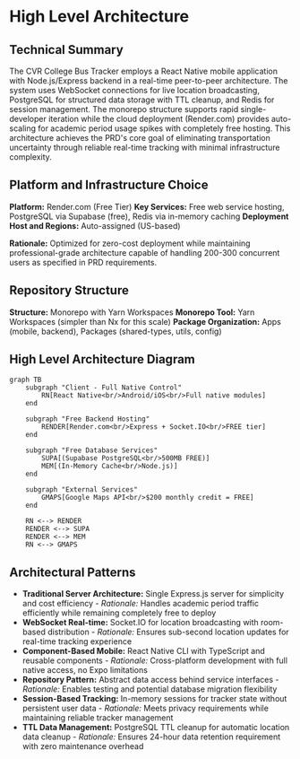 # High Level Architecture

## Technical Summary
The CVR College Bus Tracker employs a React Native mobile application with Node.js/Express backend in a real-time peer-to-peer architecture. The system uses WebSocket connections for live location broadcasting, PostgreSQL for structured data storage with TTL cleanup, and Redis for session management. The monorepo structure supports rapid single-developer iteration while the cloud deployment (Render.com) provides auto-scaling for academic period usage spikes with completely free hosting. This architecture achieves the PRD's core goal of eliminating transportation uncertainty through reliable real-time tracking with minimal infrastructure complexity.

## Platform and Infrastructure Choice

**Platform:** Render.com (Free Tier)
**Key Services:** Free web service hosting, PostgreSQL via Supabase (free), Redis via in-memory caching
**Deployment Host and Regions:** Auto-assigned (US-based)

**Rationale:** Optimized for zero-cost deployment while maintaining professional-grade architecture capable of handling 200-300 concurrent users as specified in PRD requirements.

## Repository Structure

**Structure:** Monorepo with Yarn Workspaces
**Monorepo Tool:** Yarn Workspaces (simpler than Nx for this scale)
**Package Organization:** Apps (mobile, backend), Packages (shared-types, utils, config)

## High Level Architecture Diagram

```mermaid
graph TB
    subgraph "Client - Full Native Control"
        RN[React Native<br/>Android/iOS<br/>Full native modules]
    end
    
    subgraph "Free Backend Hosting"
        RENDER[Render.com<br/>Express + Socket.IO<br/>FREE tier]
    end
    
    subgraph "Free Database Services"
        SUPA[(Supabase PostgreSQL<br/>500MB FREE)]
        MEM[(In-Memory Cache<br/>Node.js)]
    end
    
    subgraph "External Services"
        GMAPS[Google Maps API<br/>$200 monthly credit = FREE]
    end
    
    RN <--> RENDER
    RENDER <--> SUPA
    RENDER <--> MEM
    RN <--> GMAPS
```

## Architectural Patterns
- **Traditional Server Architecture:** Single Express.js server for simplicity and cost efficiency - _Rationale:_ Handles academic period traffic efficiently while remaining completely free to deploy
- **WebSocket Real-time:** Socket.IO for location broadcasting with room-based distribution - _Rationale:_ Ensures sub-second location updates for real-time tracking experience
- **Component-Based Mobile:** React Native CLI with TypeScript and reusable components - _Rationale:_ Cross-platform development with full native access, no Expo limitations
- **Repository Pattern:** Abstract data access behind service interfaces - _Rationale:_ Enables testing and potential database migration flexibility
- **Session-Based Tracking:** In-memory sessions for tracker state without persistent user data - _Rationale:_ Meets privacy requirements while maintaining reliable tracker management
- **TTL Data Management:** PostgreSQL TTL cleanup for automatic location data cleanup - _Rationale:_ Ensures 24-hour data retention requirement with zero maintenance overhead
